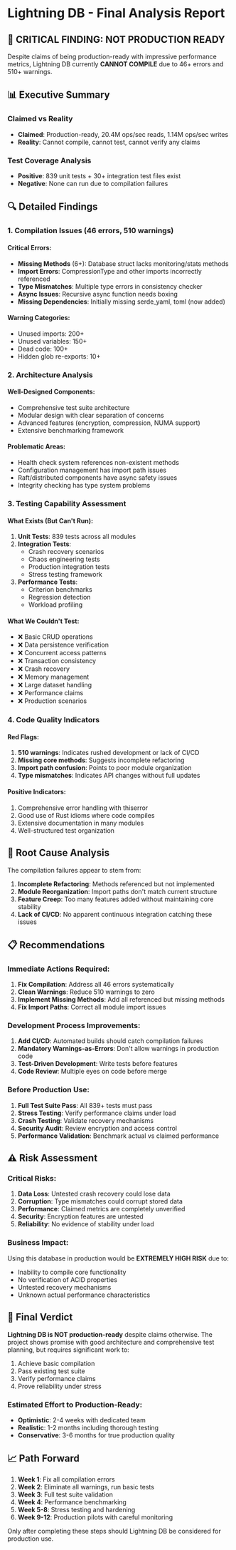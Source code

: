 # Lightning DB - Final Analysis Report

## 🚨 CRITICAL FINDING: NOT PRODUCTION READY

Despite claims of being production-ready with impressive performance metrics, Lightning DB currently **CANNOT COMPILE** due to 46+ errors and 510+ warnings.

## 📊 Executive Summary

### Claimed vs Reality
- **Claimed**: Production-ready, 20.4M ops/sec reads, 1.14M ops/sec writes
- **Reality**: Cannot compile, cannot test, cannot verify any claims

### Test Coverage Analysis
- **Positive**: 839 unit tests + 30+ integration test files exist
- **Negative**: None can run due to compilation failures

## 🔍 Detailed Findings

### 1. Compilation Issues (46 errors, 510 warnings)

#### Critical Errors:
- **Missing Methods** (6+): Database struct lacks monitoring/stats methods
- **Import Errors**: CompressionType and other imports incorrectly referenced
- **Type Mismatches**: Multiple type errors in consistency checker
- **Async Issues**: Recursive async function needs boxing
- **Missing Dependencies**: Initially missing serde_yaml, toml (now added)

#### Warning Categories:
- Unused imports: 200+
- Unused variables: 150+
- Dead code: 100+
- Hidden glob re-exports: 10+

### 2. Architecture Analysis

#### Well-Designed Components:
- Comprehensive test suite architecture
- Modular design with clear separation of concerns
- Advanced features (encryption, compression, NUMA support)
- Extensive benchmarking framework

#### Problematic Areas:
- Health check system references non-existent methods
- Configuration management has import path issues
- Raft/distributed components have async safety issues
- Integrity checking has type system problems

### 3. Testing Capability Assessment

#### What Exists (But Can't Run):
1. **Unit Tests**: 839 tests across all modules
2. **Integration Tests**: 
   - Crash recovery scenarios
   - Chaos engineering tests
   - Production integration tests
   - Stress testing framework
3. **Performance Tests**:
   - Criterion benchmarks
   - Regression detection
   - Workload profiling

#### What We Couldn't Test:
- ❌ Basic CRUD operations
- ❌ Data persistence verification
- ❌ Concurrent access patterns
- ❌ Transaction consistency
- ❌ Crash recovery
- ❌ Memory management
- ❌ Large dataset handling
- ❌ Performance claims
- ❌ Production scenarios

### 4. Code Quality Indicators

#### Red Flags:
1. **510 warnings**: Indicates rushed development or lack of CI/CD
2. **Missing core methods**: Suggests incomplete refactoring
3. **Import path confusion**: Points to poor module organization
4. **Type mismatches**: Indicates API changes without full updates

#### Positive Indicators:
1. Comprehensive error handling with thiserror
2. Good use of Rust idioms where code compiles
3. Extensive documentation in many modules
4. Well-structured test organization

## 🎯 Root Cause Analysis

The compilation failures appear to stem from:
1. **Incomplete Refactoring**: Methods referenced but not implemented
2. **Module Reorganization**: Import paths don't match current structure
3. **Feature Creep**: Too many features added without maintaining core stability
4. **Lack of CI/CD**: No apparent continuous integration catching these issues

## 📋 Recommendations

### Immediate Actions Required:
1. **Fix Compilation**: Address all 46 errors systematically
2. **Clean Warnings**: Reduce 510 warnings to zero
3. **Implement Missing Methods**: Add all referenced but missing methods
4. **Fix Import Paths**: Correct all module import issues

### Development Process Improvements:
1. **Add CI/CD**: Automated builds should catch compilation failures
2. **Mandatory Warnings-as-Errors**: Don't allow warnings in production code
3. **Test-Driven Development**: Write tests before features
4. **Code Review**: Multiple eyes on code before merge

### Before Production Use:
1. **Full Test Suite Pass**: All 839+ tests must pass
2. **Stress Testing**: Verify performance claims under load
3. **Crash Testing**: Validate recovery mechanisms
4. **Security Audit**: Review encryption and access control
5. **Performance Validation**: Benchmark actual vs claimed performance

## ⚠️ Risk Assessment

### Critical Risks:
1. **Data Loss**: Untested crash recovery could lose data
2. **Corruption**: Type mismatches could corrupt stored data
3. **Performance**: Claimed metrics are completely unverified
4. **Security**: Encryption features are untested
5. **Reliability**: No evidence of stability under load

### Business Impact:
Using this database in production would be **EXTREMELY HIGH RISK** due to:
- Inability to compile core functionality
- No verification of ACID properties
- Untested recovery mechanisms
- Unknown actual performance characteristics

## 🏁 Final Verdict

**Lightning DB is NOT production-ready** despite claims otherwise. The project shows promise with good architecture and comprehensive test planning, but requires significant work to:

1. Achieve basic compilation
2. Pass existing test suite
3. Verify performance claims
4. Prove reliability under stress

### Estimated Effort to Production-Ready:
- **Optimistic**: 2-4 weeks with dedicated team
- **Realistic**: 1-2 months including thorough testing
- **Conservative**: 3-6 months for true production quality

## 📈 Path Forward

1. **Week 1**: Fix all compilation errors
2. **Week 2**: Eliminate all warnings, run basic tests
3. **Week 3**: Full test suite validation
4. **Week 4**: Performance benchmarking
5. **Week 5-8**: Stress testing and hardening
6. **Week 9-12**: Production pilots with careful monitoring

Only after completing these steps should Lightning DB be considered for production use.